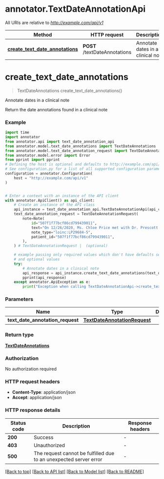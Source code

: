 # annotator.TextDateAnnotationApi

All URIs are relative to *http://example.com/api/v1*

Method | HTTP request | Description
------------- | ------------- | -------------
[**create_text_date_annotations**](TextDateAnnotationApi.md#create_text_date_annotations) | **POST** /textDateAnnotations | Annotate dates in a clinical note


# **create_text_date_annotations**
> TextDateAnnotations create_text_date_annotations()

Annotate dates in a clinical note

Return the date annotations found in a clinical note

### Example

```python
import time
import annotator
from annotator.api import text_date_annotation_api
from annotator.model.text_date_annotations import TextDateAnnotations
from annotator.model.text_date_annotation_request import TextDateAnnotationRequest
from annotator.model.error import Error
from pprint import pprint
# Defining the host is optional and defaults to http://example.com/api/v1
# See configuration.py for a list of all supported configuration parameters.
configuration = annotator.Configuration(
    host = "http://example.com/api/v1"
)


# Enter a context with an instance of the API client
with annotator.ApiClient() as api_client:
    # Create an instance of the API class
    api_instance = text_date_annotation_api.TextDateAnnotationApi(api_client)
    text_date_annotation_request = TextDateAnnotationRequest(
        note=Note(
            id="507f1f77bcf86cd799439011",
            text="On 12/26/2020, Ms. Chloe Price met with Dr. Prescott.",
            note_type="loinc:LP29684-5",
            patient_id="507f1f77bcf86cd799439011",
        ),
    ) # TextDateAnnotationRequest |  (optional)

    # example passing only required values which don't have defaults set
    # and optional values
    try:
        # Annotate dates in a clinical note
        api_response = api_instance.create_text_date_annotations(text_date_annotation_request=text_date_annotation_request)
        pprint(api_response)
    except annotator.ApiException as e:
        print("Exception when calling TextDateAnnotationApi->create_text_date_annotations: %s\n" % e)
```

### Parameters

Name | Type | Description  | Notes
------------- | ------------- | ------------- | -------------
 **text_date_annotation_request** | [**TextDateAnnotationRequest**](TextDateAnnotationRequest.md)|  | [optional]

### Return type

[**TextDateAnnotations**](TextDateAnnotations.md)

### Authorization

No authorization required

### HTTP request headers

 - **Content-Type**: application/json
 - **Accept**: application/json

### HTTP response details
| Status code | Description | Response headers |
|-------------|-------------|------------------|
**200** | Success |  -  |
**403** | Unauthorized |  -  |
**500** | The request cannot be fulfilled due to an unexpected server error |  -  |

[[Back to top]](#) [[Back to API list]](../README.md#documentation-for-api-endpoints) [[Back to Model list]](../README.md#documentation-for-models) [[Back to README]](../README.md)


